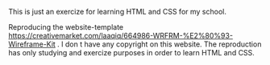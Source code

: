 This is just an exercize for learning HTML and CSS for my school.

Reproducing the website-template https://creativemarket.com/laaqiq/664986-WRFRM-%E2%80%93-Wireframe-Kit . I don t have any copyright on this website. The reproduction has only studying and exercize purposes in order to learn HTML and CSS.